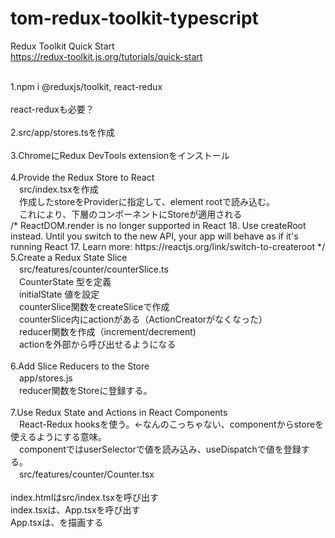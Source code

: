# tom-redux-toolkit-typescript

Redux Toolkit Quick Start<br>
https://redux-toolkit.js.org/tutorials/quick-start<br>

<br>
1.npm i @reduxjs/toolkit, react-redux<br>
<br>
react-reduxも必要？<br>
<br>
2.src/app/stores.tsを作成<br>
<br>
3.ChromeにRedux DevTools extensionをインストール<br>
<br>
4.Provide the Redux Store to React<br>
　src/index.tsxを作成<br>
　作成したstoreをProviderに指定して、element rootで読み込む。<br>
　これにより、下層のコンポーネントにStoreが適用される<br>
/* ReactDOM.render is no longer supported in React 18.
Use createRoot instead. Until you switch to the new API,
your app will behave as if it's running React 17.
Learn more:
https://reactjs.org/link/switch-to-createroot
*/

<br>
5.Create a Redux State Slice<br>
　src/features/counter/counterSlice.ts<br>
　CounterState 型を定義<br>
　initialState 値を設定<br>
　counterSlice関数をcreateSliceで作成<br>
　counterSlice内にactionがある（ActionCreatorがなくなった）<br>
　reducer関数を作成（increment/decrement)<br>
　actionを外部から呼び出せるようになる<br>
<br>
6.Add Slice Reducers to the Store<br>
　app/stores.js<br>
　reducer関数をStoreに登録する。<br>
<br>
7.Use Redux State and Actions in React Components<br>
　React-Redux hooksを使う。←なんのこっちゃない、componentからstoreを使えるようにする意味。<br>
　componentではuserSelectorで値を読み込み、useDispatchで値を登録する。<br>
　src/features/counter/Counter.tsx<br>
<br>
index.htmlはsrc/index.tsxを呼び出す<br>
index.tsxは、App.tsxを呼び出す<br>
App.tsxは、<Counter />を描画する<br>





